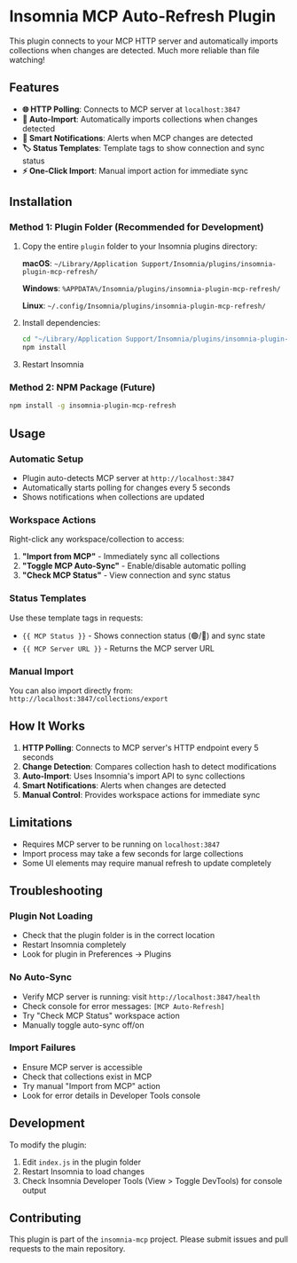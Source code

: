 # Insomnia MCP Auto-Refresh Plugin

This plugin connects to your MCP HTTP server and automatically imports collections when changes are detected. Much more reliable than file watching!

## Features

- **🌐 HTTP Polling**: Connects to MCP server at `localhost:3847`
- **🔄 Auto-Import**: Automatically imports collections when changes detected
- **📱 Smart Notifications**: Alerts when MCP changes are detected
- **🏷️ Status Templates**: Template tags to show connection and sync status
- **⚡ One-Click Import**: Manual import action for immediate sync

## Installation

### Method 1: Plugin Folder (Recommended for Development)

1. Copy the entire `plugin` folder to your Insomnia plugins directory:

   **macOS**: `~/Library/Application Support/Insomnia/plugins/insomnia-plugin-mcp-refresh/`

   **Windows**: `%APPDATA%/Insomnia/plugins/insomnia-plugin-mcp-refresh/`

   **Linux**: `~/.config/Insomnia/plugins/insomnia-plugin-mcp-refresh/`

2. Install dependencies:
   ```bash
   cd "~/Library/Application Support/Insomnia/plugins/insomnia-plugin-mcp-refresh"
   npm install
   ```

3. Restart Insomnia

### Method 2: NPM Package (Future)

```bash
npm install -g insomnia-plugin-mcp-refresh
```

## Usage

### Automatic Setup
- Plugin auto-detects MCP server at `http://localhost:3847`
- Automatically starts polling for changes every 5 seconds
- Shows notifications when collections are updated

### Workspace Actions
Right-click any workspace/collection to access:

1. **"Import from MCP"** - Immediately sync all collections
2. **"Toggle MCP Auto-Sync"** - Enable/disable automatic polling
3. **"Check MCP Status"** - View connection and sync status

### Status Templates
Use these template tags in requests:
- `{{ MCP Status }}` - Shows connection status (🟢/🔴) and sync state
- `{{ MCP Server URL }}` - Returns the MCP server URL

### Manual Import
You can also import directly from: `http://localhost:3847/collections/export`

## How It Works

1. **HTTP Polling**: Connects to MCP server's HTTP endpoint every 5 seconds
2. **Change Detection**: Compares collection hash to detect modifications
3. **Auto-Import**: Uses Insomnia's import API to sync collections
4. **Smart Notifications**: Alerts when changes are detected
5. **Manual Control**: Provides workspace actions for immediate sync

## Limitations

- Requires MCP server to be running on `localhost:3847`
- Import process may take a few seconds for large collections
- Some UI elements may require manual refresh to update completely

## Troubleshooting

### Plugin Not Loading
- Check that the plugin folder is in the correct location
- Restart Insomnia completely
- Look for plugin in Preferences → Plugins

### No Auto-Sync
- Verify MCP server is running: visit `http://localhost:3847/health`
- Check console for error messages: `[MCP Auto-Refresh]`
- Try "Check MCP Status" workspace action
- Manually toggle auto-sync off/on

### Import Failures
- Ensure MCP server is accessible
- Check that collections exist in MCP
- Try manual "Import from MCP" action
- Look for error details in Developer Tools console

## Development

To modify the plugin:

1. Edit `index.js` in the plugin folder
2. Restart Insomnia to load changes
3. Check Insomnia Developer Tools (View > Toggle DevTools) for console output

## Contributing

This plugin is part of the `insomnia-mcp` project. Please submit issues and pull requests to the main repository.